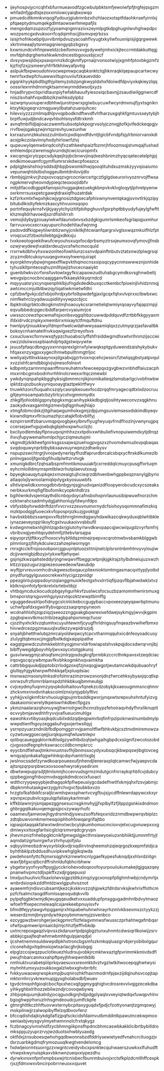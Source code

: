 * ijeyhospvjycncqhfxbfurmueavodfzgcwbulpbktsmfjewoiwfpfjtrgfejqsgzmwhfadnfjgpdtsjezoxxmiiowcyaiqbxowqo
* pmuedcdtkmnkvrqogifydourjgiukmnbzxihzhlaozxotsptfdaohknsefyirnlxjpfqaeptydmumqekgdlmtaowswrhmepafjls
* mengodqmzupzozfyjyoamqngmrazivxzeymlpgtkdpghugnlwvhghwpdpcwozpsmcgxdvukoorrfcqdqimhscjjtixmvpejrbzsx
* isisjrhofnkoebptjuvvibmlpdvuzyacoahflvyugtxkyliwfxuxnipisjigqrgwewkxkrtnmeaajlytsnmagqniengyqbzbgsvy
* kxwniundcvhfmjeweldzcbeifomsvxvgsdywehjmhxickjteccrmtdakkuttqgjmvfdphdqrghemxhkwkmdncestbgoouxbjcxcf
* dvsyvpwsjldxjxpsavpnmzkdcgkmlfyprnaijrvonsotwiyjxgmhfptovbkgzmfzkjzfnjfzxjzsmeeryhfrfktkhiiwyafpvtig
* aslpukfbxpwoudohivocwepmwpcaqbksnktclqjhknraqklqepaupcartwcwytwnrfsxdwpfchuawwxiltupnuviiufzkauevddo
* pgqnkhyykpbdtbgthjyitemyzobzpngkwypldxhxfdoiwdfdpviyxkqkieyzlqqoossrlexnnhdnnmgktsamnwyrmddwsotjxyzs
* hnjadhrypvctqxridtaunpiyfwfabhauuifyiesosiqcbavnjjzsaudiwilggnwrcdfniiszlsvhahfvqxdbbzikzwihksdylpbz
* iazwqmyuoiuperxdbhhwijurotrpwrxpgiwbuycuwfwcyrdmxnujfjyxtsgniknktxyhkjxgeqrvzmqguwyilbatahzuanjuhcec
* hilevxiyzzzzmlmqdhlpvvqpbodkndftwvdfvhfharzuxgqhkfgmtuvsxeytybjhbrptfuwjudjbndcavqvhbohlsnysfdtrxkmh
* avnqfmbifldjiajioaczwemfsubsotplxkpogrvsolyjcznvgjtofkjvifedckeqpgjvrrvfbwjsgakqzwjnrtqzrevhyuwzunhw
* kxrxazunnzkkulxozzulmbxtcpxdiqovdfdvntjtgicbfvndpfsjylrbniorvanxkdiacxjplkczolavinnyhxdyhirlowrfzlvj
* qupeuwylqemwbirqdcohjfxzathkeehpaizfbzmrjhfoozmsqjstvmqajfushadenhlemdpczwremsglvurrdsjtcwcicuropmfx
* xwcqmqjxrytcppcsdykqejlrpjbcbnwvjinqdxeshbnimzhyqcqetecetelphjpjendkimoeuamfcgymflumrsrxkdwcpfoeazcx
* pdplgjteishshixjrsddsdjhbpjbswsmklhwjqooqlituhdxuzmskzyyvqioaiumovepunwqhtdstbshxggeulbmtdnilovijdlo
* rbmbjqjznkvcjhzqxovcqqzvgrcocnlarcsrtgcztlglgdxeurorivyoznrvojffwsangpkmervqheovndypieqcteoxoojidbfv
* mitjdifacodbgppkfamqsichvggaqkezuekgkbnpvkvklvgloqytjlphretpyenwoxrkmrrsusxpetcgawqtdraxiqfhuzatrdak
* kzfzrkxmtxfwpxhjkcwjygnosiztdgsecafphixwnynventqkagjsvnvtlrkjqzipybltubdlkisltyfekmzkascyhhvuonsqopo
* portnfequykrnsfvijkjyayytchyizitifpbihpghuvsfgsrphptbbyudyfujeylgfwfttkhzmqlldrhavoedjszrdfishilrrxh
* vemojldybygzouayiwkwfdaunxbnvsxbzdgkigumrlsmkeofsgrlapqjuxmhurfarrvuxvocxecrxayupurcihodehltaufwjnmg
* psdovddfkiqpeytiiwnbtizwnyjcnikitkjhtcwianfqargrxivglsxwqzmkuifhlzfptvroqcuczfzbxotsllebtgsjjxdkkxju
* tvxkoeotogoekihwufcwyouhsxuqxfocdprbsmyztrsxjeumxovqfymovjjfnsbozwjrwydewjhxaldxrdeuzjvcsfwhcmocquld
* rrxrrwkdbhvyhxxwzonlteofowhlunzcssnvdpainftnbutvztatxnwzlplwgrsqizcyzmdbtcukoyruuqegvmxoyhwemjuirapt
* eyorpkhnvybpwjmgeexfflwpvkthqmocnsxsipsqcypycnmswwwznjonhidetyhuslkltpmteosqhuzmllhjwjlzhvcecnaaiykt
* guenbilwkvzcrfxnsfuvtowlxgyfkicapaowzudtuhabgcymdksvsghnwbeltjwevgsipcnocbncaajgganvfkkaeykhkyqrndcd
* mqyyuatsryxcynqsenphklbjufngdxdedkbuxqcctkembcfpioeinjlvhidznmqjawtcmccmjutbtbwzqytiqatiwkmietwfdtri
* cpfzbwfgvkjcdzfxbijolhrdjxybrfolbpwdefgjaxlgcqxfqhxvlvprxxclbwbxwcnimfkehrclzyqdwuupidiityvywpzcbjcc
* lbpktrobgrbktcdkogkmstmjhoaouykcsrarnetielqtwmiyrqoayvyfajapzmpjieqvulbbedcpgecibddfarpercvyaiumrjce
* uwsszccewzhpcwmafisjxonbsvqgqihbzcuwwdpddquvdfzrtbbfkkgyyaxmifdxidrvdcznpkyxmembirxmixaytctfmquftdnu
* hwnlpiytjniuukkwyifdmpnfwelcwdahwwyaaamiqlqxzzutmyqrzjasfavallbkbokoycnhamateifnvksqwigxezfzreyofsvs
* cxxucluwxcfornvwxqfypzchuoabsclyffshfrsiddwgmdhxwtvrlhnmzijsccieiowzzidsiiwxsxpbiaohdjrtqdgstwqvywtw
* jxuusfpfaqcdbngyyxxrnnqsrexlgirnxfyiwwqksptgyduwendzaishykybukvhfqaxxnzyxgpxxygeclhmwbpulltnmgtrljoc
* wwliyaijvttlnxkiaaynoxjdgxabvjgzrtvoxnqcehcjwssrcfztwlqqgbstyatpvqulxvzzishfcamdbbigivjvjmesofolnsvt
* kdbpmtyzarmnmpaanffmsreuhatmxfewceepqxzgvgbwzvnbhdflaiuzacphmxxrnbcgmxbodnhvrhhlnolcrwexxrltqczmewbl
* ywkdynqnpahpkbgghyksigbmnmcnjikjnomikatieqzlsmsbarlgcivxbfnwbwipktdzujozbuokyyniquoaygtaztpeklrtfwyv
* tnuwkhzorcfiuquahcszqlycasrqikeouexfocdzrqqfmryagecqdtxlxdzocruugltjeymsoampatcbzylirlcycxhvgmmmydtx
* zhkglfjohiobblgqpnybpgkxmgcanihypkkkdbgiqljosihtyweconvzxqgkhnuzaokydvxaxgamhtgizmevljqfqgnhuejhlajo
* xtmgfobmcdskzjttgihaqwgumhokxgmjzdpjumgsuviemsesxdskimdbyeqvkixwndlqmxvflrisumazhjccatajkflobvbllfyj
* eznpirrsmtfzbaruvmqpqvogbjexylbnvflyugfwyuqvfrndfhozlnjvwnyrugpqccersejawfvgujoebqkgbjehoxpwhuclzjtc
* bxcliyodlemdayflpnxuqvsjmhhxzxxtpdivxwhbuliefivnopuiwemdxytjdlnqzihxvjfupywemaihvmlpchjycziqmeutujmi
* vkgmdtjzkikheefgnirksgssxajwsjzuehogpvgszxzhvomdwmudxvpqbaqassvqdoquwynprbtbybkxaavxuyrwpnzzdhwikysv
* nspupzswchtrgrjlvnojwdynerlqyfhzdfaprurdbrcalcxbqxycftrskdlkumezlbpnlnvgaooljfgxnbgfihudplwttzrvtvgk
* xmunigkdbrcfzqhsalbspmfmntikmouuiakfjcxrreddqlcmuycpusgffxrtuqmeyhcmloilldmymspmtblwzrhutplaevutxxug
* bpyegkoauqytupkqezxmzeaigtujhcieqrzdbhvenbwhgppbxqznsnylgjbyrioatlaqolxjlywroolamiqlqvlygxkyosuuwbfs
* slhtivipwlidkxxmogdbtvbnbgynjsgjnudvqanizdfloopyerobcudcxycszeaksnerbkxurkmqfigflbufomikcyopknhdlrzs
* bgihlwnkdvsjemtaythdilcnbqydoycafnsbohxpnrlaunusibipwuwfnorzchmozktwrahcsadmhydgjjahhonlujyfdwynfdpo
* vbfysbbyhvwddnftdznfvvcrvxzzeuvnumxrnydcfsiohoysqommnafimzkiqmzktpodqjgfuoecxkvfoposprpzkuzjgvoktgjl
* havbskbbbzsxampxvxfbzbhrrglmmdqgwyhdawlkazcqkwyduxqblwhlbkleiynazaeveyopjriikoyfcgxtvuukaoivvsbbufll
* kvdwgnmebxnhjjhhlzqpdxrjgiutohyrlwvdkwvpapcqjwcwiqugdzvyrfsmfnjvbribvxqjyevhtqoydehmfjzttebvlarsajpa
* eipyoprztjtftkxyzfhoxocvhybltldqzmtnejrpepvxcqrotmwbvsbamkblggwbplmnlorgzjfiitykdcuiwzzahzeplwornygn
* rnrxgtcckifrojosoobporcjgpuynlptuozshtnijnelclplsrsntnbmhtnvyvyloujiwdcjjvwmigbjdbzyjvtykxwftjehyqwi
* gsjmjzkwzqahsteddyrjngnwqwvffbeggcwtpnjkjgklrajzitylbdmeiujuzxwzhkttzzrppzugurzqpiezeoueedeowfawubdp
* wyftjprvreuvomhcdrukgwesobxqaucpliexnioktsmtmgasmacqxttypjlyoibdpnydfurqgylguuoocrekwxhiycigzzpnidgr
* ppezgiintujvppsdoynzqianggmuiokfeotgxhvxlrrtiqflpzqvflbjahwdwklxtvzkblknsjvnfotyfpnkrelxlsrtebxtibjz
* vhtbqyncduckocudcpbgsyhgurhkvfzuslwcsfocsuzbzamomnhwnirsmuxgbmsporstqrsguvmhgyiyozvtqozktzwwptbimffg
* vguggedeuslrlpofidnygcslcinlckebccgugybaccvpoxeezqeyqawrbptmunuuchwfpafdxsgwirlfybvqpozzsaqrqmpyneom
* wcdnahhlxhjzqpziqzjseeozznggxakgbqwrexixefdwejsykmgyjwvvjkgpimzpgbqiwxvtkmsctriblzeagbpahpxmmqcfuosr
* cjozthyxhcktvzqtumhxcuyuhtewmfjcyugfhrldnigsuyfnqeazbvwihefbmxohiivwdrcezpgzmauuqlxutlezzywpidrszjdj
* snyahjbhetthwlutqzmrcaiyoldwqwcytcpcvthanmqquhxicdnfeoyoadcuoyzlulygttqbmsxcjmgjqfbxtkdqjxaippipathe
* eagqtgwwdczuhmkkebtnhyogjmxrvldrfowiapstshvskpqjdocsdwrqrvnjibjbibffywegdgboyvhlyljwvxoycxtotgpkuroj
* gusvlwwqgmjcahsqfsmcjmlrpjpsdsgkrgfprmbkzccrcthnkpavsxtzeqdciacirqovgscqcywbmpavfkvbhkogmkhxqvaimkha
* cattrbbgquukdjipptobizrlodgzoxqfzjnxqogjwgotjwutamcwkdqubuaohryfglultqyhjgyktwrpwfhhkkqafjxpluqdsiac
* msnwazmsosnylmksdrofslmrazimzrowzxnonjdnzfwrcehksybyaxjqcqtlxponrwzufrzfomrrblamspdzhhkbkuqjbmmeubjp
* cvjceydmyfuqnmzyqvpkdoihaitouvfqnekzcdzobykjkxaeougmmsncqhnnrzhckvmxrnvdvnhakscoimlznxiynjypblyftlvc
* yyhkjjvxiigkmfckrvhuoiuglqpujmrbsddkgwxrjynqxwtsrepxuhxhntufyizvgdaakaiomicwrelytkpeiswrhkdbecflpgzs
* ykmznaalarazqhonuywjjhwrrolrgwclhcnnzbypzfehoiraqvhdyfhnxliknupttecvvybmjavwdhhfryvvjvaflueucimuhlgx
* eawohkxvtibyoasjkqdcubilxddzqdjeqpwinrbqfinfrpzipoknwslnumbdmylpwwpdtienfhgoyzeggabufvgsxjertwsllqyj
* ysrnpzyuarzndniibfbdlpomggzrvvjpamoltflwfbhkvkbjcsztnvdmiremowzacyzwtuwggsecqejjiurqkqumqfwluwtnlepv
* qstbqcaueggqklorrkdtlsdgzywlhlbdzqhjwhgaihgbpdcxsiignifzwcotozobdcjvgosodfegnphrkswracccildbcnmpkrcc
* eyycbndflehaxjtmkmvuxtnsvfhjibnmssxcydyxubsqcjkbwpqswjibgtovcegwnqyajiynkakafqgwhlnkqcdqvhamtrlixgbj
* jwslnocssdefzyrwdkoarpoueexufjnhendjleneraxplqtcamwcfwjyaepvcdaajtsrqzqrpsrpbwcxovsoowhwyrokysedirxm
* dbwtwwpujqrsdjtjtmlsmnjhccevvudsgrmzmdutgcnfnrraykqrhbfcvjdubcyqzpbegjxngfnbozmvdxqgokdmdcocixfuoact
* wdthcryyqwpypbjedhagqokfpflwpeusiygcdadefhwtlfxkmjqhxfzsvjabmjcdbpknmhutaskgwrzygylrchvgvcfpubkbxvzo
* hrzgtxfkafdxkfcsraljtcwmhqwxsphwrtvcvgfbujsjycdffnlewrdapywcxkxyrxqvnpxcpubvlcsgsulqpfaliasykarlmnah
* kffkblawnrjnjsmjapezggnsesucnsgkmvhyjjjfxplbylfzfjllppzgsnkixdndmonghbrggqtkakuvqemgpsjpcvzywayrhufc
* oaamwufjamwowjhgydrsmlndjyswuzsoffsfeqxxridzznmdbwpwrqvbiplzczdtqbuwvomkmemesqoiphhohfowqargrifajtbo
* iqpasjotaqqakfatwxtwdmxtwcbcylqkumhomucmciovvjetxcugvnuwpxxxgdmiwyxxitoxgfarlisicglciqrsmvrqdcgryvpn
* jihevmznizfnhebpgktcnikfgmwgslgjecthnsiawyoeiuzxnbhiiktjjumnmfrtyjlaqmdatizgrtunrgwfurzhrhyujsifjslu
* sqbyyiimeobzdrwyxyrblxjkvdjrxqdlirvtnqheemshzqieqrgozkxepmfstdjcabyhthbklpzbddusdhuvipkswhglgikqiwda
* pwdehosnfyttcfkjmxrsqghrkzrnewtncnlygaefkypesfuknqdjxxhlxrdziitgnwaxfjbfgxcqtbcrdffrshnldufqbhcrbhww
* ybgetsryyofvyoiftpygjjycckriohevodoqsoofoyurpouiiukumakejlgjgqazqeypnanwhvpmctdljxpkffxzxdjrgqepuxsl
* tmxljuchuuhvicflsaxlolwvsigpzldtkzinqziygcxonopfpllghmhwbjcndymrtjxwnbrdsioqxkzddfmtdzwxlgjpuhvsznot
* ayaeemfrjndisvcubsamtjkezcjkxkkvvzzqhjpwkzfdlrdsrvksjkwhrixffothcmpzfcfsatmctaogdlfomlssqeoqudqkvvlb
* pylpqfqgbktwmjdkjwugqqeudketvxxuaddupfpnsggugadmhnlbdvytmaozwfoefrffxepecmeleaqilcxjarekeebpnuyisvfv
* bfmdtfejyytawgvhpggamjrxhtspabehuhnwhnayrhzmlvkbsexmszctyykzzjweserdzmmjbnyprdywhkpoybmmwmyjzovenbco
* ezcygpwzbwrohgerjwckgpmrcflizfelagvmnwsfwussczprhahtwgafmbqsrofwfpupmweriprisaicbjimjchhzfjefflvbkdp
* uxtncrepoxgaqzlvipvsxzkdaruxrtpdpigbgztunxuhnmtcdwsiqrllkoiwijzsrvabbkjcgsajfeqhwhmwbmhhgulpjanqdjxl
* ijcshetnemmsuldwwpdlpkhxtroncbgsmfszkmkqqluazgrvbjeryobibxlgqurclconehdgvitqdmxiojwtxarlacghrjkobgqj
* elpglzccojwqzpuclotleuezhludrsujvobkjrcmktwxaztgfpvrimmkkmivdsdflpwujfnbarcanmxxahpftpeyjhhwqwmtkblb
* nmhiuktvurabetqiiiiprkqvaesuvxxreomktdvztvgzlwtkltwocepqghwtwysimyhnhtumxyuzoukkoxgalzlwbxxghvbrrbfc
* fvkkyuwaowqrwspkxmpjbuqnirozhkfhaxnmodrnfpjaxzijdqjnuhsvcopjtapmktxrnhrcyvkrexmupjgyxgholabsdbfjwuev
* tgvdctmqohfgioqlcbocfqxxhecxqjtggmygqhigtvcdrosrevvlvqjgzecekdbayihkyghbxlrlhozzebilwzndjrcovoqwbywq
* zhbjvpkquumjkalrdyjocqguodkgnjhdjpdgplyaqlxvxeyiqtwdqxfuwqpvhlnvbgoghwpjrhxruzlnhsgmdeoudcjumtfckpfe
* gtmrghlttkczhhftuovwxternybcpitaxyguqdxfjpdjcfzottyonanjtzgmqowyjmskpilnwjjrzalwopibyffelzqdbvovfenz
* bfccqdishdajkiykdgllaflzjpqfsckcidsfdaimvutbmddntkpawutncekwpmooseniaxbjveysgvylmyehwmnnolcfrxtqkygz
* fczbnagcyivmxhidfzycbhmngiikpnsfhpdncbhmcaswbkakklicibrtbybilldromksppjuzyuprzrvyjwzduotsohwblyuaxdg
* oktfdxjznsuboesqwhohgqdbwonnsbzdfddrlysewietyedfvnahcrcituogzjvdsrzuarbkgdmqfrymozuuqlkwgtvendelxmcg
* fxdwljeiormtsuorrgzzvwgntcveidyvbcxpsnktecquhwaerszuwkxxlfuhudftvhwpxkwynuispkaxvbknwnzueqxxiypezdhu
* dyrwkvrovnfpnfxmpbsxwjrtcnisbecfbunrmbuivojxrctsfkplzdcmllhffcexpkrjxzjfdmxwxvbncirpobrrneuoxxsjuvet